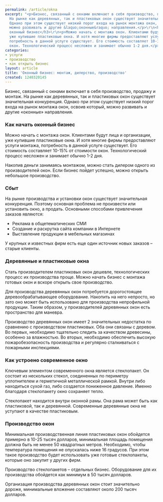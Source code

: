 ```yaml
---
permalink: /article/okna
excerpt: "<p>Бизнес, связанный с окнами включает в себя производство, продажу и монтаж.
  На рынке как деревянных, так и пластиковых окон существует значительная конкуренция.
  Однако при этом существует низкий порог входа на рынок монтажа окон, освоив который,
  можно развивать и другие &laquo;оконные&raquo; направления.</p>\r\n<h3>Как начать
  оконный бизнес</h3>\r\n<p>Можно начать с монтажа окон. Клиентами будут лица и организации,
  уже купившие пластиковые окна. И хотя многие фирмы предоставляют услуги монтажа,
  потребность в данной услуге существует. Его стоимость составляет 10-15% от стоимости
  окон. Технологический процесс несложен и занимает обычно 1-2 дня.</p>"
categories:
- услуги
- производство
- как открыть бизнес
layout: article
title: 'Оконный бизнес: монтаж, дилерство, производство'
created: 1240320145
---
```

Бизнес, связанный с окнами включает в себя производство, продажу и монтаж. На рынке как деревянных, так и пластиковых окон существует значительная конкуренция. Однако при этом существует низкий порог входа на рынок монтажа окон, освоив который, можно развивать и другие «оконные» направления.

### Как начать оконный бизнес ###

Можно начать с монтажа окон. Клиентами будут лица и организации, уже купившие пластиковые окна. И хотя многие фирмы предоставляют услуги монтажа, потребность в данной услуге существует. Его стоимость составляет 10-15% от стоимости окон. Технологический процесс несложен и занимает обычно 1-2 дня.

Накопив деньги занимаясь монтажом, можно стать дилером одного из производителей окон. Если бизнес пойдет успешно, можно открыть небольшое производство.

### Сбыт ###

На рынке производства и установки окон существует значительная конкуренция. Поэтому основная проблема не произвести или установить окно, а продать. Основными способами привлечения заказов являются:

 *  Реклама в общетематических СМИ
 *  Создание и раскрутка сайта компании в Интернете
 *  Выставление продукции в мебельных магазинах

У крупных и известных фирм есть еще один источник новых заказов – старые клиенты.

### Деревянные и пластиковые окна ###

Стать производителем пластиковых окон дешевле, технологических процесс их производства проще. Можно начать бизнес с монтажа готовых окон и вскоре открыть свое производство.

Для производства деревянных окон потребуется дорогостоящее деревообрабатывающее оборудование. Накопить на него непросто, но зато оно может быть использовано для производства непрофильной продукции. Таким образом, у производителей деревянных окон есть пространство для маневра.

Производство деревянных окон имеет 2 значительных недостатка по сравнению с производством пластиковых. Оба они связаны с деревом. Во первых, необходимо тщательно следить за качеством древесины, особенно за влажностью. Во вторых, необходимо обеспечить высокую пожаробезопасность производства и регулярно сталкиваться с пожарными инспекциями.

### Как устроено современное окно ###

Ключевым элементом современного окна является стеклопакет. Он состоит из нескольких стекол, соединенных по периметру уплотнителем и герметичной металлической рамкой. Внутри либо находиться сухой газ, либо создается пониженное давление. Именно благодаря стеклопакету окно сохраняет тепло.

Стеклопакет находится внутри оконной рамы. Она рама может быть как пластиковой, так и деревянной. Современные деревянные окна не уступают в качестве пластиковым.

### Производство окон ###

Минимальная производственная линия пластиковых окон обойдется примерно в 10-25 тысяч долларов, минимальная площадь помещения должна быть не менее 50 квадратных метров. Необходимо, чтобы температура помещения не опускалась ниже 16 градусов. При этом такое производство будет использовать уже готовые стеклопакеты, которые оно закупит у других фирм.

Производство стеклопакетов – отдельных бизнес. Оборудование для их производства обойдется как минимум в 50 тысяч долларов.

Организация производства деревянных окон стоит значительно дороже, минимальные вложение составляют около 200 тысяч долларов. 
